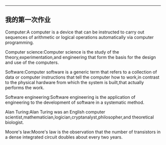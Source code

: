 

---
**我的第一次作业**
---

Computer:A computer is a device that can be instructed to carry out sequences of arithmetic or logical operations automatically via computer programming.

Computer science:Computer science is the study of the theory,experimentation,and engineering that form the basis for the design and use of the computers.

Software:Computer software is a generic term that refers to a collection of data or computer instructions that tell the computer how to work,in contrast to the physical hardware from which the system is built,that actually performs the work.

Software engineering:Software engineering is the application of engineering to the development of software in a systematic method.

Alan Turing:Alan Turing was an English computer scientist,mathematician,logician,cryptanalyst,philosopher,and theoretical biologist.

Moore's law:Moore's law is the observation that the number of transistors in a dense integrated circuit doubles about every two years.